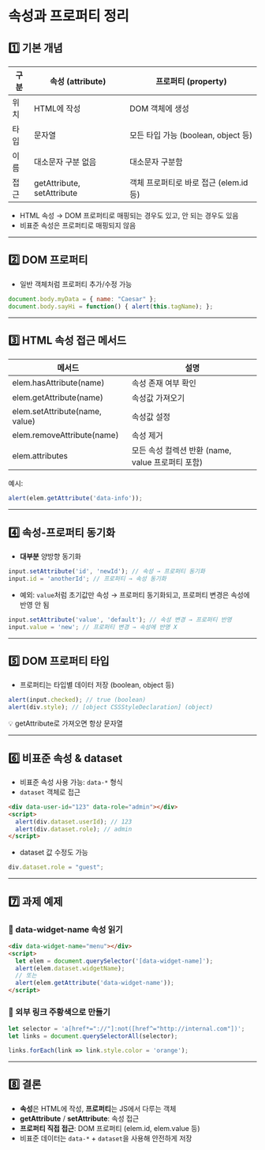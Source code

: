 
# 속성과 프로퍼티 정리

## 1️⃣ 기본 개념

| 구분 | 속성 (attribute) | 프로퍼티 (property) |
| ---- | ---------------- | ------------------ |
| 위치 | HTML에 작성 | DOM 객체에 생성 |
| 타입 | 문자열 | 모든 타입 가능 (boolean, object 등) |
| 이름 | 대소문자 구분 없음 | 대소문자 구분함 |
| 접근 | getAttribute, setAttribute | 객체 프로퍼티로 바로 접근 (elem.id 등) |

- HTML 속성 → DOM 프로퍼티로 매핑되는 경우도 있고, 안 되는 경우도 있음
- 비표준 속성은 프로퍼티로 매핑되지 않음

---

## 2️⃣ DOM 프로퍼티

- 일반 객체처럼 프로퍼티 추가/수정 가능
```js
document.body.myData = { name: "Caesar" };
document.body.sayHi = function() { alert(this.tagName); };
```

---

## 3️⃣ HTML 속성 접근 메서드

| 메서드 | 설명 |
| ------ | ---- |
| elem.hasAttribute(name) | 속성 존재 여부 확인 |
| elem.getAttribute(name) | 속성값 가져오기 |
| elem.setAttribute(name, value) | 속성값 설정 |
| elem.removeAttribute(name) | 속성 제거 |
| elem.attributes | 모든 속성 컬렉션 반환 (name, value 프로퍼티 포함) |

예시:
```js
alert(elem.getAttribute('data-info'));
```

---

## 4️⃣ 속성-프로퍼티 동기화

- **대부분** 양방향 동기화
```js
input.setAttribute('id', 'newId'); // 속성 → 프로퍼티 동기화
input.id = 'anotherId'; // 프로퍼티 → 속성 동기화
```

- 예외: `value`처럼 초기값만 속성 → 프로퍼티 동기화되고, 프로퍼티 변경은 속성에 반영 안 됨

```js
input.setAttribute('value', 'default'); // 속성 변경 → 프로퍼티 반영
input.value = 'new'; // 프로퍼티 변경 → 속성에 반영 X
```

---

## 5️⃣ DOM 프로퍼티 타입

- 프로퍼티는 타입별 데이터 저장 (boolean, object 등)
```js
alert(input.checked); // true (boolean)
alert(div.style); // [object CSSStyleDeclaration] (object)
```

💡 getAttribute로 가져오면 항상 문자열

---

## 6️⃣ 비표준 속성 & dataset

- 비표준 속성 사용 가능: `data-*` 형식
- `dataset` 객체로 접근
```html
<div data-user-id="123" data-role="admin"></div>
<script>
  alert(div.dataset.userId); // 123
  alert(div.dataset.role); // admin
</script>
```

- dataset 값 수정도 가능
```js
div.dataset.role = "guest";
```

---

## 7️⃣ 과제 예제

### 📌 data-widget-name 속성 읽기

```html
<div data-widget-name="menu"></div>
<script>
  let elem = document.querySelector('[data-widget-name]');
  alert(elem.dataset.widgetName);
  // 또는
  alert(elem.getAttribute('data-widget-name'));
</script>
```

### 📌 외부 링크 주황색으로 만들기

```js
let selector = 'a[href*="://"]:not([href^="http://internal.com"])';
let links = document.querySelectorAll(selector);

links.forEach(link => link.style.color = 'orange');
```

---

## 8️⃣ 결론

- **속성**은 HTML에 작성, **프로퍼티**는 JS에서 다루는 객체
- **getAttribute** / **setAttribute**: 속성 접근
- **프로퍼티 직접 접근**: DOM 프로퍼티 (elem.id, elem.value 등)
- 비표준 데이터는 `data-*` + `dataset`을 사용해 안전하게 저장

